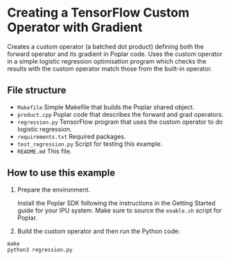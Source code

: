 <!-- Copyright (c) 2020 Graphcore Ltd. All rights reserved. -->
# Creating a TensorFlow Custom Operator with Gradient

Creates a custom operator (a batched dot product) defining both the
forward operator and its gradient in Poplar code. Uses the custom operator
in a simple logistic regression optimisation program which checks
the results with the custom operator match those from the built-in operator.

## File structure

* `Makefile` Simple Makefile that builds the Poplar shared object.
* `product.cpp` Poplar code that describes the forward and grad operators.
* `regression.py` TensorFlow program that uses the custom operator to do logistic regression.
* `requirements.txt` Required packages.
* `test_regression.py` Script for testing this example.
* `README.md` This file.

## How to use this example

1) Prepare the environment.

   Install the Poplar SDK following the instructions in the Getting Started guide for your IPU system.
   Make sure to source the `enable.sh` script for Poplar.

2) Build the custom operator and then run the Python code:

```
make
python3 regression.py
```
